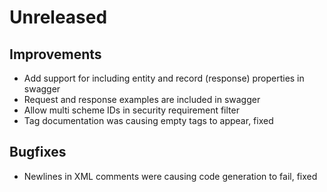 # Unreleased

## Improvements

- Add support for including entity and record (response) properties in swagger
- Request and response examples are included in swagger
- Allow multi scheme IDs in security requirement filter
- Tag documentation was causing empty tags to appear, fixed

## Bugfixes

- Newlines in XML comments were causing code generation to fail, fixed
